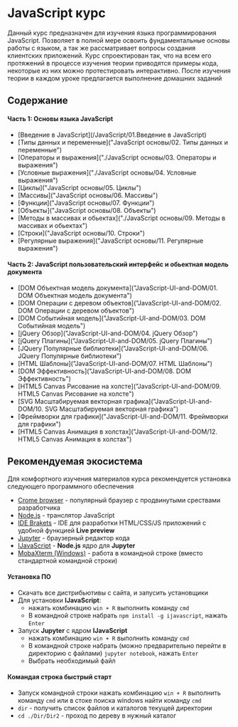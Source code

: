 # JavaScript курс

Данный курс предназначен для изучения языка программирования JavaScript. Позволяет в полной мере освоить фундаментальные основы работы с языком, а так же рассматривает вопросы создания клиентских приложений. Курс спроектирован так, что на всем его протяжений в процессе изучения теории приводятся примеры кода, некоторые из них можно протестировать интерактивно. После изучения теории в каждом уроке предлагается выполнение домашних заданий

## Содержание

#### Часть 1: Основы языка JavaScript
- [Введение в JavaScript](/JavaScript/01.Введение в JavaScript)
- [Типы данных и переменные]("JavaScript основы/02. Типы данных и переменные")
- [Операторы и выражения]("./JavaScript основы/03. Операторы и выражения")
- [Условные выражения]("./JavaScript основы/04. Условные выражения")
- [Циклы]("JavaScript основы/05. Циклы")
- [Массивы]("JavaScript основы/06. Массивы")
- [Функции]("JavaScript основы/07. Функции")
- [Объекты]("JavaScript основы/08. Объекты")
- [Методы в массивах и обьектах]("./JavaScript основы/09. Методы в массивах и обьектах")
- [Строки]("JavaScript основы/10. Строки")
- [Регулярные выражения]("JavaScript основы/11. Регулярные выражения")

#### Часть 2: JavaScript пользовательский интерфейс и обьектная модель документа
- [DOM Объектная модель документа]("JavaScript-UI-and-DOM/01. DOM Объектная модель документа")
- [DOM Операции с деревом объектов]("JavaScript-UI-and-DOM/02. DOM Операции с деревом объектов")
- [DOM Событийная модель]("JavaScript-UI-and-DOM/03. DOM Событийная модель")
- [jQuery Обзор]("JavaScript-UI-and-DOM/04. jQuery Обзор")
- [jQuery Плагины]("JavaScript-UI-and-DOM/05. jQuery Плагины")
- [JQuery Популярные библиотеки]("JavaScript-UI-and-DOM/06. JQuery Популярные библиотеки")
- [HTML Шаблоны]("JavaScript-UI-and-DOM/07. HTML Шаблоны")
- [DOM Эффективность]("JavaScript-UI-and-DOM/08. DOM Эффективность")
- [HTML5 Canvas Рисование на холсте]("JavaScript-UI-and-DOM/09. HTML5 Canvas Рисование на холсте")
- [SVG Масштабируемая векторная графика]("JavaScript-UI-and-DOM/10. SVG Масштабируемая векторная графика")
- [Фреймворки для графики]("JavaScript-UI-and-DOM/11. Фреймворки для графики")
- [HTML5 Canvas Анимация в холстах]("JavaScript-UI-and-DOM/12. HTML5 Canvas Анимация в холстах")

## Рекомендуемая экосистема
Для комфортного изучения материалов курса рекомендуется установка следующего программного обеспечения
- [Crome browser]("https://www.google.ru/chrome/browser/desktop/") - популярный браузер с продвинутыми срествами разработчика
- [Node.js]("https://nodejs.org/en/") - транслятор JavaScript
- [IDE Brakets]("http://brackets.io/") - IDE для разработки HTML/CSS/JS приложений с удобной функцией **Live preview**
- [Jupyter]("https://www.continuum.io/downloads") - браузерный редактор кода
- [IJavaScript]("http://n-riesco.github.io/ijavascript/") - **Node.js** ядро для **Jupyter**
- [MobaXterm (Windows)]("http://mobaxterm.mobatek.net/") - работа в командной строке (вместо стандартной командной строки)

#### Установка ПО
- Скачать все дистрибьютивы с сайта, и запусить установщики
- Для установки **IJavaScript**:
  -  нажать комбинацию `win + R` выполнить команду `cmd`
  - В командной строке набрать `npm install -g ijavascript`, нажать `Enter`
- Запуск **Jupyter** с ядром **IJavaScript**
  -  нажать комбинацию `win + R` выполнить команду `cmd`
  - В командной строке набрать (можно предварительно перейти в директорию с файлами) `jupyter notebook`, нажать `Enter`
  - Выбрать необходимый файл

#### Командая строка быстрый старт
- Запуск командной строки нажать комбинацию `win + R` выполнить команду `cmd` или в стоке поиска windows найти команду `cmd`
- `dir` - получить список файлов и каталогов текущей директории
- `cd ./Dir/Dir2` - проход по дереву в нужный каталог
